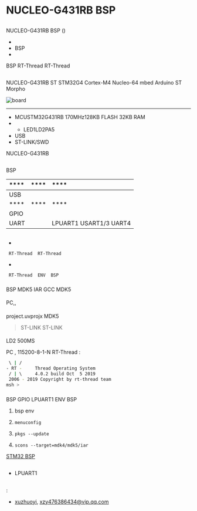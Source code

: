 # NUCLEO-G431RB  BSP 

## 

 NUCLEO-G431RB  BSP () 



- 
- BSP 
- 

 BSP RT-Thread  RT-Thread 

## 

NUCLEO-G431RB  ST  STM32G4  Cortex-M4 Nucleo-64  mbed Arduino ST Morpho 



![board](figures/board.jpg)

 **** 

- MCUSTM32G431RB 170MHz128KB FLASH 32KB RAM
- 
  - LED1LD2PA5
- USB 
-  ST-LINK/SWD

NUCLEO-G431RB [](https://www.st.com/zh/evaluation-tools/nucleo-g431rb.html)

## 

 BSP 

| ****      | **** | ****                              |
| :----------------- | :----------: | :------------------------------------- |
| USB         |          |                                       |
| ****      | **** | ****                              |
| GPIO              |          |                                       |
| UART              |          | LPUART1 USART1/3 UART4                |

## 



- 

     RT-Thread  RT-Thread  

- 

     RT-Thread  ENV  BSP 


### 

 BSP  MDK5  IAR  GCC  MDK5 

#### 

 PC,,

#### 

 project.uvprojx  MDK5 

>  ST-LINK  ST-LINK 

#### 

 LD2  500MS 

 PC , 115200-8-1-N RT-Thread :

```bash
 \ | /
- RT -     Thread Operating System
 / | \     4.0.2 build Oct  5 2019
 2006 - 2019 Copyright by rt-thread team
msh >
```
### 

 BSP  GPIO  LPUART1  ENV  BSP 

1.  bsp  env 

2. `menuconfig`

3. `pkgs --update`

4. `scons --target=mdk4/mdk5/iar` 

 [STM32  BSP ](../docs/STM32BSP.md)

## 

-  LPUART1

## 

:

-   [xuzhuoyi](https://github.com/xuzhuoyi), <xzy476386434@vip.qq.com>